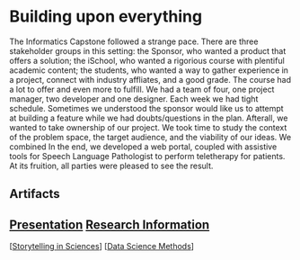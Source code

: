 # Building upon everything

The Informatics Capstone followed a strange pace. There are three stakeholder groups in this setting: the Sponsor, who wanted a product that offers a solution; the iSchool, who wanted a rigorious course with plentiful academic content; the students, who wanted a way to gather experience in a project, connect with industry affliates, and a good grade. The course had a lot to offer and even more to fulfill. We had a team of four, one project manager, two developer and one designer. Each week we had tight schedule. Sometimes we understood the sponsor would like us to attempt at building a feature while we had doubts/questions in the plan. Afterall, we wanted to take ownership of our project. We took time to study the context of the problem space, the target audience, and the viability of our ideas. We combined In the end, we developed a web portal, coupled with assistive tools for Speech Language Pathologist to perform teletherapy for patients. At its fruition, all parties were pleased to see the result.

## Artifacts

[Presentation](https://www.youtube.com/watch?v=V1Bylxc6OjI)
[Research Information](https://github.com/QuantumEPR/z-en-kb/blob/master/pdfs/Research%20Information.pdf)
---

[[Storytelling in Sciences]]
[[Data Science Methods]]

[//begin]: # "Autogenerated link references for markdown compatibility"
[Storytelling in Sciences]: <Storytelling in Sciences> "Story time!"
[Data Science Methods]: <Data Science Methods> "Time for a refresher"
[//end]: # "Autogenerated link references"
